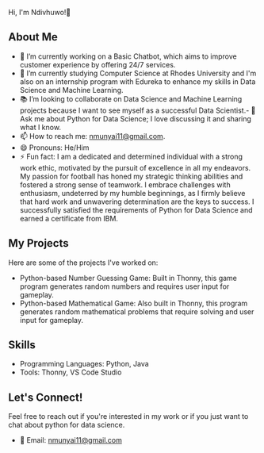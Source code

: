 Hi, I'm Ndivhuwo!💯

## About Me

- 🍃 I’m currently working on a Basic Chatbot, which aims to improve customer experience by offering 24/7 services.
- 🌟 I’m currently studying Computer Science at Rhodes University and I'm also on an internship program with Edureka to enhance my skills in Data Science and Machine Learning.
- 📚 I’m looking to collaborate on Data Science and Machine Learning projects because I want to see myself as a successful Data Scientist.- 💬 Ask me about Python for Data Science; I love discussing it and sharing what I know.
- 📫 How to reach me: nmunyai11@gmail.com.
- 😄 Pronouns: He/Him
- ⚡ Fun fact: I am a dedicated and determined individual with a strong work ethic, motivated by the pursuit of excellence in all my endeavors. My passion for football has honed my strategic thinking abilities and fostered a strong sense of teamwork. I embrace challenges with enthusiasm, undeterred by my humble beginnings, as I firmly believe that hard work and unwavering determination are the keys to success. I successfully satisfied the requirements of Python for Data Science and earned a certificate from IBM.

## My Projects

Here are some of the projects I've worked on:

- Python-based Number Guessing Game: Built in Thonny, this game program generates random numbers and requires user input for gameplay.
- Python-based Mathematical Game: Also built in Thonny, this program generates random mathematical problems that require solving and user input for gameplay.

## Skills

- Programming Languages: Python, Java
- Tools: Thonny, VS Code Studio

## Let's Connect!

Feel free to reach out if you're interested in my work or if you just want to chat about python for data science.

- 📧 Email: nmunyai11@gmail.com
